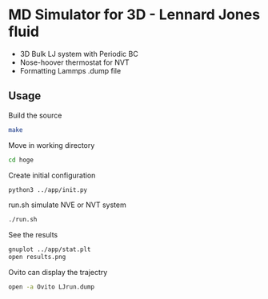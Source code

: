 

# MD Simulator for 3D - Lennard Jones fluid

- 3D Bulk LJ system with Periodic BC
- Nose-hoover thermostat for NVT
- Formatting Lammps .dump file

## Usage

Build the source
~~~bash
make 
~~~

Move in working directory
~~~bash
cd hoge
~~~
	
Create initial configuration
~~~bash
python3 ../app/init.py 
~~~
	
run.sh simulate NVE or NVT system
~~~bash
./run.sh
~~~
	 
See the results
~~~bash
gnuplot ../app/stat.plt
open results.png
~~~
        
Ovito can display the trajectry
~~~bash
open -a Ovito LJrun.dump
~~~

 
